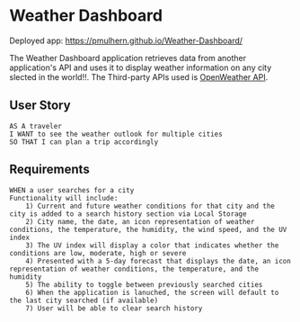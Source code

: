 # Weather Dashboard

Deployed app: https://pmulhern.github.io/Weather-Dashboard/

The Weather Dashboard application retrieves data from another application's API and uses it to display weather information on any city slected in the world!!. The Third-party APIs used is [OpenWeather API](https://openweathermap.org/api).


## User Story

```
AS A traveler
I WANT to see the weather outlook for multiple cities
SO THAT I can plan a trip accordingly
```

## Requirements

```
WHEN a user searches for a city
Functionality will include:
    1) Current and future weather conditions for that city and the city is added to a search history section via Local Storage
    2) City name, the date, an icon representation of weather conditions, the temperature, the humidity, the wind speed, and the UV index
    3) The UV index will display a color that indicates whether the conditions are low, moderate, high or severe
    4) Presented with a 5-day forecast that displays the date, an icon representation of weather conditions, the temperature, and the humidity
    5) The ability to toggle between previously searched cities 
    6) When the application is lanuched, the screen will default to the last city searched (if available)
    7) User will be able to clear search history
```

